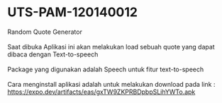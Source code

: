 # UTS-PAM-120140012
Random Quote Generator
<br />
<br />
Saat dibuka Aplikasi ini akan melakukan load sebuah quote yang dapat dibaca dengan Text-to-speech
<br />
<br />
Package yang digunakan adalah Speech untuk fitur text-to-speech
<br />
<br />
Cara menginstall aplikasi adalah untuk melakukan download pada link : https://expo.dev/artifacts/eas/gxTW9ZKPRBDpbpSLihYWTo.apk
